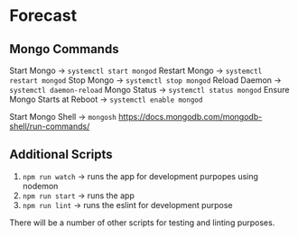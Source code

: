 # Forecast

## Mongo Commands
Start Mongo -> `systemctl start mongod`
Restart Mongo -> `systemctl restart mongod`
Stop Mongo -> `systemctl stop mongod`
Reload Daemon -> `systemctl daemon-reload`
Mongo Status -> `systemctl status mongod`
Ensure Mongo Starts at Reboot -> `systemctl enable mongod`

Start Mongo Shell -> `mongosh`
https://docs.mongodb.com/mongodb-shell/run-commands/


## Additional Scripts

1. `npm run watch` -> runs the app for development purpopes using nodemon 
2. `npm run start` -> runs the app
3. `npm run lint` -> runs the eslint for development purpose

There will be a number of other scripts for testing and linting purposes. 